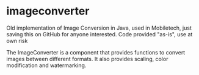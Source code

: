 # imageconverter

Old implementation of Image Conversion in Java, used in Mobiletech, just saving this on GitHub for anyone interested.
Code provided "as-is", use at own risk

The ImageConverter is a component that provides functions to convert images between different formats.
It also provides scaling, color modification and watermarking.
